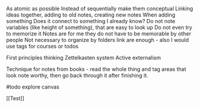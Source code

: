 As atomic as possible
Instead of sequentially make them conceptual 
Linking ideas together, adding to old notes, creating new notes
	When adding something
		Does it connect to something I already know?
Do not note variables (like height of something), that are easy to look up
	Do not even try to memorize it
Notes are for me they do not have to be memorable by other people
Not necessary to organize by folders link are enough - also I would use tags for courses or todos


First principles thinking
Zettelkasten system
Active externalism

Technique for notes from books - read the whole thing and tag areas that look note worthy, then go back through it after finishing it.

#todo  explore canvas

[[Test]]